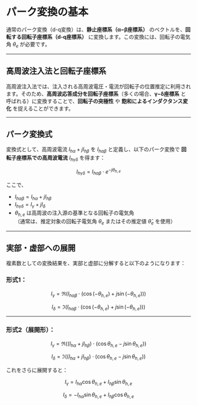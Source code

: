 # パーク変換の基本

通常のパーク変換（d-q変換）は、**静止座標系（α−β座標系）** のベクトルを、**回転する回転子座標系（d-q座標系）** に変換します。この変換には、回転子の電気角 $\theta_e$ が必要です。

---

## 高周波注入法と回転子座標系

高周波注入法では、注入される高周波電圧・電流が回転子の位置推定に利用されます。そのため、**高周波応答成分を回転子座標系**（多くの場合、**γ−δ座標系** と呼ばれる）に変換することで、**回転子の突極性** や **飽和によるインダクタンス変化** を捉えることができます。

---

## パーク変換式

変換式として、高周波電流 $I_{h\alpha} + j I_{h\beta}$ を $I_{h\alpha\beta}$ と定義し、以下のパーク変換で **回転子座標系での高周波電流** $I_{h\gamma\delta}$ を得ます：

$$
I_{h\gamma\delta} = I_{h\alpha\beta} \cdot e^{-j\theta_{h,e}}
$$

ここで、

- $I_{h\alpha\beta} = I_{h\alpha} + j I_{h\beta}$
- $I_{h\gamma\delta} = I_\gamma + j I_\delta$
- $\theta_{h,e}$ は高周波の注入源の基準となる回転子の電気角  
（通常は、推定対象の回転子電気角 $\theta_e$ またはその推定値 $\hat{\theta}_e$ を使用）

---

## 実部・虚部への展開

複素数としての変換結果を、実部と虚部に分解すると以下のようになります：

### 形式1：

$$
I_\gamma = \Re\left(I_{h\alpha\beta} \cdot \left(\cos(-\theta_{h,e}) + j \sin(-\theta_{h,e})\right)\right)
$$

$$
I_\delta = \Im\left(I_{h\alpha\beta} \cdot \left(\cos(-\theta_{h,e}) + j \sin(-\theta_{h,e})\right)\right)
$$

---

### 形式2（展開形）：

$$
I_\gamma = \Re\left((I_{h\alpha} + j I_{h\beta}) \cdot (\cos\theta_{h,e} - j \sin\theta_{h,e})\right)
$$

$$
I_\delta = \Im\left((I_{h\alpha} + j I_{h\beta}) \cdot (\cos\theta_{h,e} - j \sin\theta_{h,e})\right)
$$

これをさらに展開すると：

$$
I_\gamma = I_{h\alpha} \cos\theta_{h,e} + I_{h\beta} \sin\theta_{h,e}
$$

$$
I_\delta = -I_{h\alpha} \sin\theta_{h,e} + I_{h\beta} \cos\theta_{h,e}
$$
